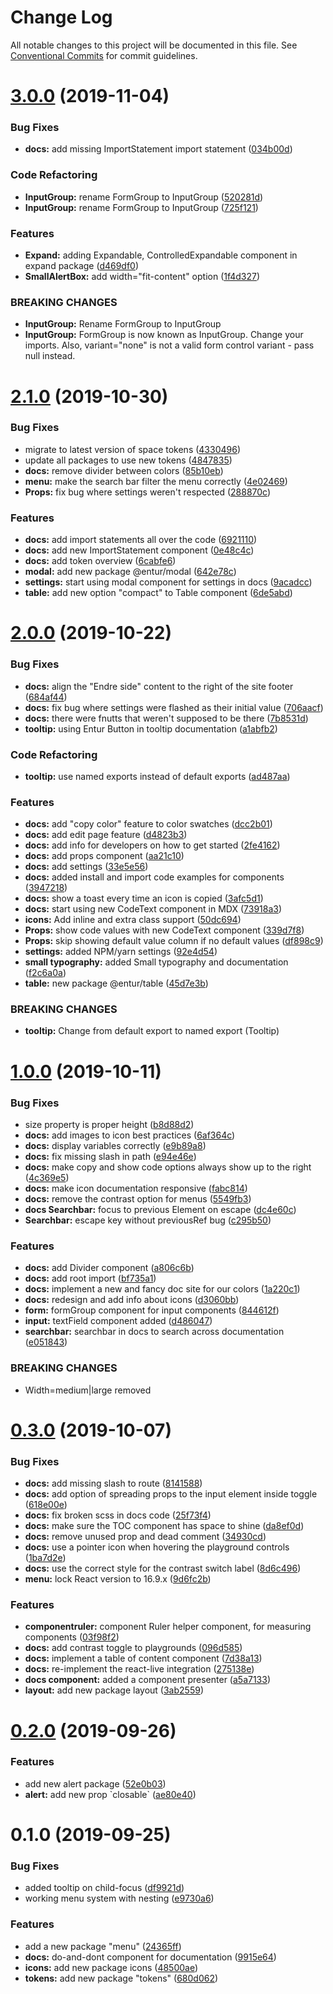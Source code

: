 # Change Log

All notable changes to this project will be documented in this file.
See [Conventional Commits](https://conventionalcommits.org) for commit guidelines.

# [3.0.0](https://bitbucket.org/enturas/design-system/compare/@entur/designsystem-docs@2.1.0...@entur/designsystem-docs@3.0.0) (2019-11-04)

### Bug Fixes

- **docs:** add missing ImportStatement import statement ([034b00d](https://bitbucket.org/enturas/design-system/commits/034b00de7ffaa056cf5026bd018ee723471ebbed))

### Code Refactoring

- **InputGroup:** rename FormGroup to InputGroup ([520281d](https://bitbucket.org/enturas/design-system/commits/520281d8dc461c73fb533db92ceed0ebf40a1823))
- **InputGroup:** rename FormGroup to InputGroup ([725f121](https://bitbucket.org/enturas/design-system/commits/725f121f9597310a1c4f9e46501eeef1c8a82829))

### Features

- **Expand:** adding Expandable, ControlledExpandable component in expand package ([d469df0](https://bitbucket.org/enturas/design-system/commits/d469df03e3da6e70e206746debc5ec0a11d18af1))
- **SmallAlertBox:** add width="fit-content" option ([1f4d327](https://bitbucket.org/enturas/design-system/commits/1f4d32763a65bbe2a70f814f9ca9377a737f53ca))

### BREAKING CHANGES

- **InputGroup:** Rename FormGroup to InputGroup
- **InputGroup:** FormGroup is now known as InputGroup. Change your imports. Also, variant="none" is not a valid form
  control variant - pass null instead.

# [2.1.0](https://bitbucket.org/enturas/design-system/compare/@entur/designsystem-docs@2.0.0...@entur/designsystem-docs@2.1.0) (2019-10-30)

### Bug Fixes

- migrate to latest version of space tokens ([4330496](https://bitbucket.org/enturas/design-system/commits/4330496e269bf628f7b9b7aec75f704800201101))
- update all packages to use new tokens ([4847835](https://bitbucket.org/enturas/design-system/commits/48478359b0e562ba828e06d9b5c57239316805c2))
- **docs:** remove divider between colors ([85b10eb](https://bitbucket.org/enturas/design-system/commits/85b10eb25dc5fc756f89c7e948ef460cf1afcdb8))
- **menu:** make the search bar filter the menu correctly ([4e02469](https://bitbucket.org/enturas/design-system/commits/4e024698b1f444584df6f4f6ad8d252c8e2df72f))
- **Props:** fix bug where settings weren't respected ([288870c](https://bitbucket.org/enturas/design-system/commits/288870caad68baa2fc089235e48753c517d318d5))

### Features

- **docs:** add import statements all over the code ([6921110](https://bitbucket.org/enturas/design-system/commits/6921110c0d55976cec604f3cd6da31a708fb7871))
- **docs:** add new ImportStatement component ([0e48c4c](https://bitbucket.org/enturas/design-system/commits/0e48c4c3b959a4a2091d5eb8e260fa0060184032))
- **docs:** add token overview ([6cabfe6](https://bitbucket.org/enturas/design-system/commits/6cabfe60744296786f590d49b34615f03d26435c))
- **modal:** add new package @entur/modal ([642e78c](https://bitbucket.org/enturas/design-system/commits/642e78cac1f4db4e63ac3c202405c9876b68ff4a))
- **settings:** start using modal component for settings in docs ([9acadcc](https://bitbucket.org/enturas/design-system/commits/9acadccad387a9725552203b62c624467c809ca6))
- **table:** add new option "compact" to Table component ([6de5abd](https://bitbucket.org/enturas/design-system/commits/6de5abdc3655fb72b3595c447d814b3e51e30e17))

# [2.0.0](https://bitbucket.org/enturas/design-system/compare/@entur/designsystem-docs@1.0.0...@entur/designsystem-docs@2.0.0) (2019-10-22)

### Bug Fixes

- **docs:** align the "Endre side" content to the right of the site footer ([684af44](https://bitbucket.org/enturas/design-system/commits/684af447c01d0405c1cbb02bdd7e5b2a2b99dd54))
- **docs:** fix bug where settings were flashed as their initial value ([706aacf](https://bitbucket.org/enturas/design-system/commits/706aacfa032a52efb0ef2920ad72bcb9c102ac33))
- **docs:** there were fnutts that weren't supposed to be there ([7b8531d](https://bitbucket.org/enturas/design-system/commits/7b8531dd9f34c1d19b491d3bfcde255750111cb5))
- **tooltip:** using Entur Button in tooltip documentation ([a1abfb2](https://bitbucket.org/enturas/design-system/commits/a1abfb2c6fa9e39e8bb1c5e6ac6fffb0e9153ad7))

### Code Refactoring

- **tooltip:** use named exports instead of default exports ([ad487aa](https://bitbucket.org/enturas/design-system/commits/ad487aa63a591fa979b7d57cb804426cc54ed3b7))

### Features

- **docs:** add "copy color" feature to color swatches ([dcc2b01](https://bitbucket.org/enturas/design-system/commits/dcc2b013651d90dbf263fd3687d54d4e1a69263c))
- **docs:** add edit page feature ([d4823b3](https://bitbucket.org/enturas/design-system/commits/d4823b3313a0be098a7758acf49ac90521ce8a33))
- **docs:** add info for developers on how to get started ([2fe4162](https://bitbucket.org/enturas/design-system/commits/2fe41623376938ecb7a6a87f79220b0caaca10a7))
- **docs:** add props component ([aa21c10](https://bitbucket.org/enturas/design-system/commits/aa21c1051ddc2a0dbe13190e1a622499eecd32a1))
- **docs:** add settings ([33e5e56](https://bitbucket.org/enturas/design-system/commits/33e5e568d4d01ac1f5af092ff54f01cccd9b4ab6))
- **docs:** added install and import code examples for components ([3947218](https://bitbucket.org/enturas/design-system/commits/394721862f307913a7e553ee9266ad335bb98d7d))
- **docs:** show a toast every time an icon is copied ([3afc5d1](https://bitbucket.org/enturas/design-system/commits/3afc5d12092bb65317ffd15ba5d00d75625cfbf4))
- **docs:** start using new CodeText component in MDX ([73918a3](https://bitbucket.org/enturas/design-system/commits/73918a35a515997a61829fa707f464fc665c17a1))
- **icons:** Add inline and extra class support ([50dc694](https://bitbucket.org/enturas/design-system/commits/50dc694063585c4c39618bf38f1c0d2a87a3319e))
- **Props:** show code values with new CodeText component ([339d7f8](https://bitbucket.org/enturas/design-system/commits/339d7f8ba1942438bb667eb54a79fd1ba21efba3))
- **Props:** skip showing default value column if no default values ([df898c9](https://bitbucket.org/enturas/design-system/commits/df898c984f2ae107fbe4fd2a5060c687f7b8f7c3))
- **settings:** added NPM/yarn settings ([92e4d54](https://bitbucket.org/enturas/design-system/commits/92e4d545500ca8e99aea1cfbf0f96f0f6d16e7a4))
- **small typography:** added Small typography and documentation ([f2c6a0a](https://bitbucket.org/enturas/design-system/commits/f2c6a0a108b177efad32ca0fec0733a2072bd9d1))
- **table:** new package @entur/table ([45d7e3b](https://bitbucket.org/enturas/design-system/commits/45d7e3b151b6ff4e59bf58d776da5b45df34f196))

### BREAKING CHANGES

- **tooltip:** Change from default export to named export (Tooltip)

# [1.0.0](https://bitbucket.org/enturas/design-system/compare/@entur/designsystem-docs@0.3.0...@entur/designsystem-docs@1.0.0) (2019-10-11)

### Bug Fixes

- size property is proper height ([b8d88d2](https://bitbucket.org/enturas/design-system/commits/b8d88d2))
- **docs:** add images to icon best practices ([6af364c](https://bitbucket.org/enturas/design-system/commits/6af364c))
- **docs:** display variables correctly ([e9b89a8](https://bitbucket.org/enturas/design-system/commits/e9b89a8))
- **docs:** fix missing slash in path ([e94e46e](https://bitbucket.org/enturas/design-system/commits/e94e46e))
- **docs:** make copy and show code options always show up to the right ([4c369e5](https://bitbucket.org/enturas/design-system/commits/4c369e5))
- **docs:** make icon documentation responsive ([fabc814](https://bitbucket.org/enturas/design-system/commits/fabc814))
- **docs:** remove the contrast option for menus ([5549fb3](https://bitbucket.org/enturas/design-system/commits/5549fb3))
- **docs Searchbar:** focus to previous Element on escape ([dc4e60c](https://bitbucket.org/enturas/design-system/commits/dc4e60c))
- **Searchbar:** escape key without previousRef bug ([c295b50](https://bitbucket.org/enturas/design-system/commits/c295b50))

### Features

- **docs:** add Divider component ([a806c6b](https://bitbucket.org/enturas/design-system/commits/a806c6b))
- **docs:** add root import ([bf735a1](https://bitbucket.org/enturas/design-system/commits/bf735a1))
- **docs:** implement a new and fancy doc site for our colors ([1a220c1](https://bitbucket.org/enturas/design-system/commits/1a220c1))
- **docs:** redesign and add info about icons ([d3060bb](https://bitbucket.org/enturas/design-system/commits/d3060bb))
- **form:** formGroup component for input components ([844612f](https://bitbucket.org/enturas/design-system/commits/844612f))
- **input:** textField component added ([d486047](https://bitbucket.org/enturas/design-system/commits/d486047))
- **searchbar:** searchbar in docs to search across documentation ([e051843](https://bitbucket.org/enturas/design-system/commits/e051843))

### BREAKING CHANGES

- Width=medium|large removed

# [0.3.0](https://bitbucket.org/enturas/design-system/compare/@entur/designsystem-docs@0.2.0...@entur/designsystem-docs@0.3.0) (2019-10-07)

### Bug Fixes

- **docs:** add missing slash to route ([8141588](https://bitbucket.org/enturas/design-system/commits/8141588))
- **docs:** add option of spreading props to the input element inside toggle ([618e00e](https://bitbucket.org/enturas/design-system/commits/618e00e))
- **docs:** fix broken scss in docs code ([25f73f4](https://bitbucket.org/enturas/design-system/commits/25f73f4))
- **docs:** make sure the TOC component has space to shine ([da8ef0d](https://bitbucket.org/enturas/design-system/commits/da8ef0d))
- **docs:** remove unused prop and dead comment ([34930cd](https://bitbucket.org/enturas/design-system/commits/34930cd))
- **docs:** use a pointer icon when hovering the playground controls ([1ba7d2e](https://bitbucket.org/enturas/design-system/commits/1ba7d2e))
- **docs:** use the correct style for the contrast switch label ([8d6c496](https://bitbucket.org/enturas/design-system/commits/8d6c496))
- **menu:** lock React version to 16.9.x ([9d6fc2b](https://bitbucket.org/enturas/design-system/commits/9d6fc2b))

### Features

- **componentruler:** component Ruler helper component, for measuring components ([03f98f2](https://bitbucket.org/enturas/design-system/commits/03f98f2))
- **docs:** add contrast toggle to playgrounds ([096d585](https://bitbucket.org/enturas/design-system/commits/096d585))
- **docs:** implement a table of content component ([7d38a13](https://bitbucket.org/enturas/design-system/commits/7d38a13))
- **docs:** re-implement the react-live integration ([275138e](https://bitbucket.org/enturas/design-system/commits/275138e))
- **docs component:** added a component presenter ([a5a7133](https://bitbucket.org/enturas/design-system/commits/a5a7133))
- **layout:** add new package layout ([3ab2559](https://bitbucket.org/enturas/design-system/commits/3ab2559))

# [0.2.0](https://bitbucket.org/enturas/design-system/compare/@entur/designsystem-docs@0.1.0...@entur/designsystem-docs@0.2.0) (2019-09-26)

### Features

- add new alert package ([52e0b03](https://bitbucket.org/enturas/design-system/commits/52e0b03))
- **alert:** add new prop \`closable\` ([ae80e40](https://bitbucket.org/enturas/design-system/commits/ae80e40))

# 0.1.0 (2019-09-25)

### Bug Fixes

- added tooltip on child-focus ([df9921d](https://bitbucket.org/enturas/design-system/commits/df9921d))
- working menu system with nesting ([e9730a6](https://bitbucket.org/enturas/design-system/commits/e9730a6))

### Features

- add a new package "menu" ([24365ff](https://bitbucket.org/enturas/design-system/commits/24365ff))
- **docs:** do-and-dont component for documentation ([9915e64](https://bitbucket.org/enturas/design-system/commits/9915e64))
- **icons:** add new package icons ([48500ae](https://bitbucket.org/enturas/design-system/commits/48500ae))
- **tokens:** add new package "tokens" ([680d062](https://bitbucket.org/enturas/design-system/commits/680d062))
